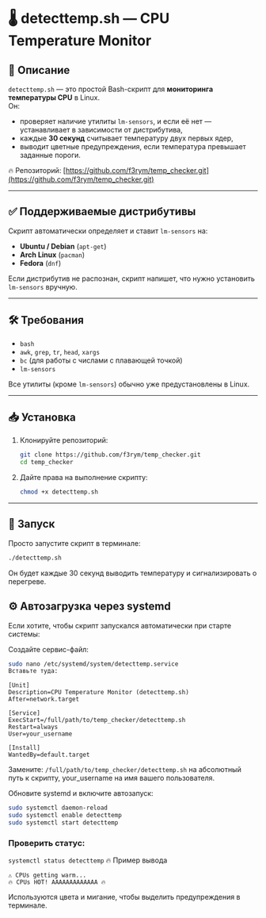 # 🌡️ detecttemp.sh — CPU Temperature Monitor

## 🚀 Описание

`detecttemp.sh` — это простой Bash-скрипт для **мониторинга температуры CPU** в Linux.  
Он:
- проверяет наличие утилиты `lm-sensors`, и если её нет — устанавливает в зависимости от дистрибутива,
- каждые **30 секунд** считывает температуру двух первых ядер,
- выводит цветные предупреждения, если температура превышает заданные пороги.

🔥 Репозиторий: [https://github.com/f3rym/temp_checker.git](https://github.com/f3rym/temp_checker.git)

---

## ✅ Поддерживаемые дистрибутивы

Скрипт автоматически определяет и ставит `lm-sensors` на:
- **Ubuntu / Debian** (`apt-get`)
- **Arch Linux** (`pacman`)
- **Fedora** (`dnf`)

Если дистрибутив не распознан, скрипт напишет, что нужно установить `lm-sensors` вручную.

---

## 🛠 Требования

- `bash`
- `awk`, `grep`, `tr`, `head`, `xargs`
- `bc` (для работы с числами с плавающей точкой)
- `lm-sensors`

Все утилиты (кроме `lm-sensors`) обычно уже предустановлены в Linux.

---

## 📥 Установка

1. Клонируйте репозиторий:
    ```bash
    git clone https://github.com/f3rym/temp_checker.git
    cd temp_checker
    ```

2. Дайте права на выполнение скрипту:
    ```bash
    chmod +x detecttemp.sh
    ```

---

## 🚀 Запуск

Просто запустите скрипт в терминале:

```bash
./detecttemp.sh
```
Он будет каждые 30 секунд выводить температуру и сигнализировать о перегреве.

## ⚙️ Автозагрузка через systemd
Если хотите, чтобы скрипт запускался автоматически при старте системы:

Создайте сервис-файл:
```bash
sudo nano /etc/systemd/system/detecttemp.service
Вставьте туда:
```

```
[Unit]
Description=CPU Temperature Monitor (detecttemp.sh)
After=network.target

[Service]
ExecStart=/full/path/to/temp_checker/detecttemp.sh
Restart=always
User=your_username

[Install]
WantedBy=default.target
```
Замените:
`/full/path/to/temp_checker/detecttemp.sh` на абсолютный путь к скрипту,
your_username на имя вашего пользователя.

Обновите systemd и включите автозапуск:
```bash
sudo systemctl daemon-reload
sudo systemctl enable detecttemp
sudo systemctl start detecttemp
```
### Проверить статус:

`systemctl status detecttemp`
🔥 Пример вывода
```
⚠ CPUs getting warm...
🔥 CPUs HOT! AAAAAAAAAAAAA 🔥
```
Используются цвета и мигание, чтобы выделить предупреждения в терминале.
